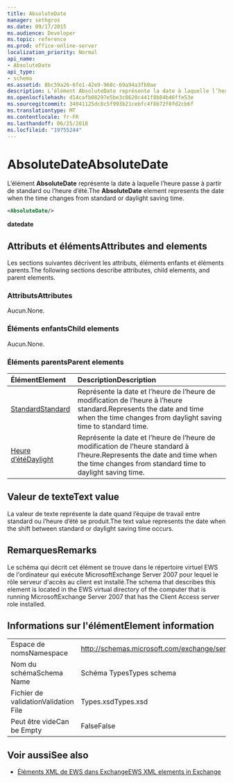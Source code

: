 ```yaml
---
title: AbsoluteDate
manager: sethgros
ms.date: 09/17/2015
ms.audience: Developer
ms.topic: reference
ms.prod: office-online-server
localization_priority: Normal
api_name:
- AbsoluteDate
api_type:
- schema
ms.assetid: 8bc59a26-6fe1-42e9-968c-69a94a3fb0ae
description: L’élément AbsoluteDate représente la date à laquelle l’heure passe à partir de standard ou l’heure d’été.
ms.openlocfilehash: d14cafb08297e5be3c8620c441f8b84b46ffe53e
ms.sourcegitcommit: 34041125dc8c5f993b21cebfc4f8b72f0fd2cb6f
ms.translationtype: MT
ms.contentlocale: fr-FR
ms.lasthandoff: 06/25/2018
ms.locfileid: "19755244"
---
```

# <a name="absolutedate"></a><span data-ttu-id="e06d6-103">AbsoluteDate</span><span class="sxs-lookup"><span data-stu-id="e06d6-103">AbsoluteDate</span></span>

<span data-ttu-id="e06d6-104">L’élément **AbsoluteDate** représente la date à laquelle l’heure passe à partir de standard ou l’heure d’été.</span><span class="sxs-lookup"><span data-stu-id="e06d6-104">The **AbsoluteDate** element represents the date when the time changes from standard or daylight saving time.</span></span> 
  
```xml
<AbsoluteDate/>
```

<span data-ttu-id="e06d6-105">**date**</span><span class="sxs-lookup"><span data-stu-id="e06d6-105">**date**</span></span>

## <a name="attributes-and-elements"></a><span data-ttu-id="e06d6-106">Attributs et éléments</span><span class="sxs-lookup"><span data-stu-id="e06d6-106">Attributes and elements</span></span>

<span data-ttu-id="e06d6-107">Les sections suivantes décrivent les attributs, éléments enfants et éléments parents.</span><span class="sxs-lookup"><span data-stu-id="e06d6-107">The following sections describe attributes, child elements, and parent elements.</span></span>
  
### <a name="attributes"></a><span data-ttu-id="e06d6-108">Attributs</span><span class="sxs-lookup"><span data-stu-id="e06d6-108">Attributes</span></span>

<span data-ttu-id="e06d6-109">Aucun.</span><span class="sxs-lookup"><span data-stu-id="e06d6-109">None.</span></span>
  
### <a name="child-elements"></a><span data-ttu-id="e06d6-110">Éléments enfants</span><span class="sxs-lookup"><span data-stu-id="e06d6-110">Child elements</span></span>

<span data-ttu-id="e06d6-111">Aucun.</span><span class="sxs-lookup"><span data-stu-id="e06d6-111">None.</span></span>
  
### <a name="parent-elements"></a><span data-ttu-id="e06d6-112">Éléments parents</span><span class="sxs-lookup"><span data-stu-id="e06d6-112">Parent elements</span></span>

|<span data-ttu-id="e06d6-113">**Élément**</span><span class="sxs-lookup"><span data-stu-id="e06d6-113">**Element**</span></span>|<span data-ttu-id="e06d6-114">**Description**</span><span class="sxs-lookup"><span data-stu-id="e06d6-114">**Description**</span></span>|
|:-----|:-----|
|[<span data-ttu-id="e06d6-115">Standard</span><span class="sxs-lookup"><span data-stu-id="e06d6-115">Standard</span></span>](standard.md) <br/> |<span data-ttu-id="e06d6-116">Représente la date et l’heure de l’heure de modification de l’heure à l’heure standard.</span><span class="sxs-lookup"><span data-stu-id="e06d6-116">Represents the date and time when the time changes from daylight saving time to standard time.</span></span>  <br/> |
|[<span data-ttu-id="e06d6-117">Heure d’été</span><span class="sxs-lookup"><span data-stu-id="e06d6-117">Daylight</span></span>](daylight.md) <br/> |<span data-ttu-id="e06d6-118">Représente la date et l’heure de l’heure de modification de l’heure standard à l’heure.</span><span class="sxs-lookup"><span data-stu-id="e06d6-118">Represents the date and time when the time changes from standard time to daylight saving time.</span></span>  <br/> |
   
## <a name="text-value"></a><span data-ttu-id="e06d6-119">Valeur de texte</span><span class="sxs-lookup"><span data-stu-id="e06d6-119">Text value</span></span>

<span data-ttu-id="e06d6-120">La valeur de texte représente la date quand l’équipe de travail entre standard ou l’heure d’été se produit.</span><span class="sxs-lookup"><span data-stu-id="e06d6-120">The text value represents the date when the shift between standard or daylight saving time occurs.</span></span>
  
## <a name="remarks"></a><span data-ttu-id="e06d6-121">Remarques</span><span class="sxs-lookup"><span data-stu-id="e06d6-121">Remarks</span></span>

<span data-ttu-id="e06d6-122">Le schéma qui décrit cet élément se trouve dans le répertoire virtuel EWS de l'ordinateur qui exécute MicrosoftExchange Server 2007 pour lequel le rôle serveur d'accès au client est installé.</span><span class="sxs-lookup"><span data-stu-id="e06d6-122">The schema that describes this element is located in the EWS virtual directory of the computer that is running MicrosoftExchange Server 2007 that has the Client Access server role installed.</span></span>
  
## <a name="element-information"></a><span data-ttu-id="e06d6-123">Informations sur l'élément</span><span class="sxs-lookup"><span data-stu-id="e06d6-123">Element information</span></span>

|||
|:-----|:-----|
|<span data-ttu-id="e06d6-124">Espace de noms</span><span class="sxs-lookup"><span data-stu-id="e06d6-124">Namespace</span></span>  <br/> |http://schemas.microsoft.com/exchange/services/2006/types  <br/> |
|<span data-ttu-id="e06d6-125">Nom du schéma</span><span class="sxs-lookup"><span data-stu-id="e06d6-125">Schema Name</span></span>  <br/> |<span data-ttu-id="e06d6-126">Schéma Types</span><span class="sxs-lookup"><span data-stu-id="e06d6-126">Types schema</span></span>  <br/> |
|<span data-ttu-id="e06d6-127">Fichier de validation</span><span class="sxs-lookup"><span data-stu-id="e06d6-127">Validation File</span></span>  <br/> |<span data-ttu-id="e06d6-128">Types.xsd</span><span class="sxs-lookup"><span data-stu-id="e06d6-128">Types.xsd</span></span>  <br/> |
|<span data-ttu-id="e06d6-129">Peut être vide</span><span class="sxs-lookup"><span data-stu-id="e06d6-129">Can be Empty</span></span>  <br/> |<span data-ttu-id="e06d6-130">False</span><span class="sxs-lookup"><span data-stu-id="e06d6-130">False</span></span>  <br/> |
   
## <a name="see-also"></a><span data-ttu-id="e06d6-131">Voir aussi</span><span class="sxs-lookup"><span data-stu-id="e06d6-131">See also</span></span>

- [<span data-ttu-id="e06d6-132">Éléments XML de EWS dans Exchange</span><span class="sxs-lookup"><span data-stu-id="e06d6-132">EWS XML elements in Exchange</span></span>](ews-xml-elements-in-exchange.md)




